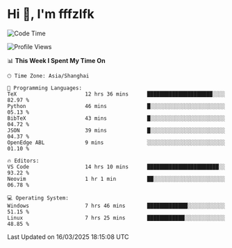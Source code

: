 # Hi 👋, I'm fffzlfk

<!--START_SECTION:waka-->
![Code Time](http://img.shields.io/badge/Code%20Time-1%2C290%20hrs%2016%20mins-blue)

![Profile Views](http://img.shields.io/badge/Profile%20Views-0-blue)

📊 **This Week I Spent My Time On** 

```text
🕑︎ Time Zone: Asia/Shanghai

💬 Programming Languages: 
TeX                      12 hrs 36 mins      █████████████████████░░░░   82.97 % 
Python                   46 mins             █░░░░░░░░░░░░░░░░░░░░░░░░   05.13 % 
BibTeX                   43 mins             █░░░░░░░░░░░░░░░░░░░░░░░░   04.72 % 
JSON                     39 mins             █░░░░░░░░░░░░░░░░░░░░░░░░   04.37 % 
OpenEdge ABL             9 mins              ░░░░░░░░░░░░░░░░░░░░░░░░░   01.10 % 

🔥 Editors: 
VS Code                  14 hrs 10 mins      ███████████████████████░░   93.22 % 
Neovim                   1 hr 1 min          ██░░░░░░░░░░░░░░░░░░░░░░░   06.78 % 

💻 Operating System: 
Windows                  7 hrs 46 mins       █████████████░░░░░░░░░░░░   51.15 % 
Linux                    7 hrs 25 mins       ████████████░░░░░░░░░░░░░   48.85 % 
```


 Last Updated on 16/03/2025 18:15:08 UTC
<!--END_SECTION:waka-->
